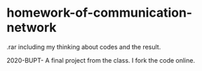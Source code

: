 # homework-of-communication-network
.rar including my thinking about codes and the result.

2020-BUPT- A final project from the class.
I fork the code online.
